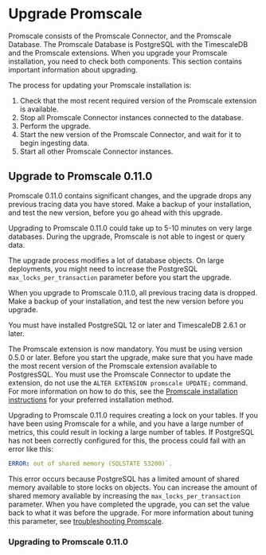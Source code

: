 # Upgrade Promscale
Promscale consists of the Promscale Connector, and the Promscale Database. The Promscale Database
is PostgreSQL with the TimescaleDB and the Promscale extensions. When you upgrade your Promscale installation, you need to check both
components. This section contains important information about upgrading.

The process for updating your Promscale installation is:

1.  Check that the most recent required version of the Promscale extension is
    available.
1.  Stop all Promscale Connector instances connected to the database.
1.  Perform the upgrade.
1.  Start the new version of the Promscale Connector, and wait for it to begin
    ingesting data.
1.  Start all other Promscale Connector instances.

## Upgrade to Promscale&nbsp;0.11.0
Promscale&nbsp;0.11.0 contains significant changes, and the upgrade drops any
previous tracing data you have stored. Make a backup of your installation, and
test the new version, before you go ahead with this upgrade.

Upgrading to Promscale&nbsp;0.11.0 could take up to 5-10 minutes on very large
databases. During the upgrade, Promscale is not able to ingest or query data.

The upgrade process modifies a lot of database objects. On large deployments,
you might need to increase the PostgreSQL `max_locks_per_transaction` parameter
before you start the upgrade.

<highlight type="warning">
When you upgrade to Promscale&nbsp;0.11.0, all previous tracing data is
dropped. Make a backup of your installation, and test the new version
before you upgrade.
</highlight>

You must have installed PostgreSQL 12 or later and TimescaleDB 2.6.1 or later.

The Promscale extension is now mandatory. You must be using version 0.5.0 or
later. Before you start the upgrade, make sure that you have made the most
recent version of the Promscale extension available to PostgresSQL. You must use
the Promscale Connector to update the extension, do not use the
`ALTER EXTENSION promscale UPDATE;` command. For more information on how to do
this, see the [Promscale installation instructions][install-promscale] for your
preferred installation method.

Upgrading to Promscale&nbsp;0.11.0 requires creating a lock on your tables. If
you have been using Promscale for a while, and you have a large number of
metrics, this could result in locking a large number of tables. If PostgreSQL
has not been correctly configured for this, the process could fail with an error
like this:

```yml
ERROR: out of shared memory (SQLSTATE 53200)`.
```

This error occurs because PostgreSQL has a limited amount of shared memory
available to store locks on objects. You can increase the amount of shared
memory available by increasing the `max_locks_per_transaction` parameter. When
you have completed the upgrade, you can set the value back to what it was before
the upgrade. For more information about tuning this parameter, see
[troubleshooting Promscale][max-locks-config].

<procedure>

### Upgrading to Promscale&nbsp;0.11.0
<!--- Insert procedure here -->

</procedure>


[install-promscale]: promscale/:currentVersion:/installation
[max-locks-config]: promscale/:currentVersion:/troubleshooting/#data-is-occupying-too-much-space
